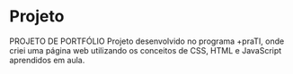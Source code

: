 # Projeto
PROJETO DE PORTFÓLIO
Projeto desenvolvido no programa +praTI, onde criei uma página web utilizando os conceitos de CSS, HTML e JavaScript aprendidos em aula.
